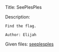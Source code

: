 Title: SeePlesPles

Description:
```
Find the flag.

Author: Elijah
```

Given files: [seeplesples](https://github.com/Coder-Here/HACK-AC-2022-CTF/blob/main/RE/SeePlesPles/seeplesples "seeplesples")

